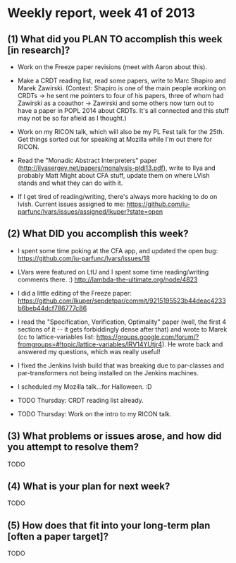# Weekly report, week 41 of 2013

## (1) What did you PLAN TO accomplish this week [in research]?

  * Work on the Freeze paper revisions (meet with Aaron about this).

  * Make a CRDT reading list, read some papers, write to Marc Shapiro
    and Marek Zawirski.  (Context: Shapiro is one of the main people
    working on CRDTs -> he sent me pointers to four of his papers,
    three of whom had Zawirski as a coauthor -> Zawirski and some
    others now turn out to have a paper in POPL 2014 about CRDTs.
    It's all connected and this stuff may not be so far afield as I
    thought.)
	
  * Work on my RICON talk, which will also be my PL Fest talk for the
    25th. Get things sorted out for speaking at Mozilla while I'm out
    there for RICON.
	
  * Read the "Monadic Abstract Interpreters" paper
    (http://ilyasergey.net/papers/monalysis-pldi13.pdf), write to Ilya
    and probably Matt Might about CFA stuff, update them on where
    LVish stands and what they can do with it.
  
  * If I get tired of reading/writing, there's always more hacking to
    do on lvish.  Current issues assigned to me:
    https://github.com/iu-parfunc/lvars/issues/assigned/lkuper?state=open

## (2) What DID you accomplish this week?

  * I spent some time poking at the CFA app, and updated the open bug:
    https://github.com/iu-parfunc/lvars/issues/18
    
  * LVars were featured on LtU and I spent some time reading/writing
    comments there. :) http://lambda-the-ultimate.org/node/4823
    
  * I did a little editing of the Freeze paper:
    https://github.com/lkuper/sepdetpar/commit/9215195523b44deac4233b6beb44dcf786777c86
	
  * I read the "Specification, Verification, Optimality" paper (well,
    the first 4 sections of it -- it gets forbiddingly dense after
    that) and wrote to Marek (cc to lattice-variables list:
    https://groups.google.com/forum/?fromgroups=#!topic/lattice-variables/lRV14YUtjr4).
    He wrote back and answered my questions, which was really useful!
	
  * I fixed the Jenkins lvish build that was breaking due to
    par-classes and par-transformers not being installed on the
    Jenkins machines.
	
  * I scheduled my Mozilla talk...for Halloween.  :D
	
  * TODO Thursday: CRDT reading list already.
  
  * TODO Thursday: Work on the intro to my RICON talk.
	
## (3) What problems or issues arose, and how did you attempt to resolve them?

  TODO
  
## (4) What is your plan for next week?
	
  TODO
  
## (5) How does that fit into your long-term plan [often a paper target]?

  TODO

